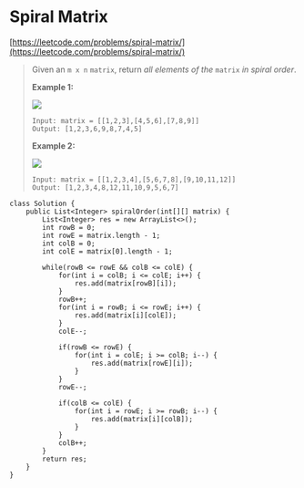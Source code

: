 # Spiral Matrix

[https://leetcode.com/problems/spiral-matrix/](https://leetcode.com/problems/spiral-matrix/)

> Given an `m x n` `matrix`, return _all elements of the_ `matrix` _in spiral order_.
>
> &#x20;
>
> **Example 1:**
>
> ![](https://assets.leetcode.com/uploads/2020/11/13/spiral1.jpg)
>
> ```
> Input: matrix = [[1,2,3],[4,5,6],[7,8,9]]
> Output: [1,2,3,6,9,8,7,4,5]
> ```
>
> **Example 2:**
>
> ![](https://assets.leetcode.com/uploads/2020/11/13/spiral.jpg)
>
> ```
> Input: matrix = [[1,2,3,4],[5,6,7,8],[9,10,11,12]]
> Output: [1,2,3,4,8,12,11,10,9,5,6,7]
> ```

```
class Solution {
    public List<Integer> spiralOrder(int[][] matrix) {
        List<Integer> res = new ArrayList<>();
        int rowB = 0;
        int rowE = matrix.length - 1;
        int colB = 0;
        int colE = matrix[0].length - 1;
        
        while(rowB <= rowE && colB <= colE) {
            for(int i = colB; i <= colE; i++) {
                res.add(matrix[rowB][i]);
            }
            rowB++;
            for(int i = rowB; i <= rowE; i++) {
                res.add(matrix[i][colE]);
            }
            colE--;
            
            if(rowB <= rowE) {
                for(int i = colE; i >= colB; i--) {
                    res.add(matrix[rowE][i]);
                }
            }
            rowE--;
            
            if(colB <= colE) {
                for(int i = rowE; i >= rowB; i--) {
                    res.add(matrix[i][colB]);
                }
            }
            colB++;
        }
        return res;
    }
}
```
